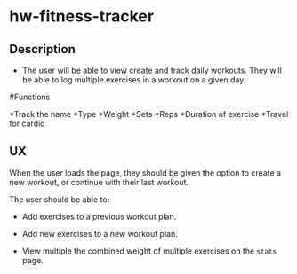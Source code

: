 # hw-fitness-tracker

## Description

* The user will be able to view create and track daily workouts. They will be able to log multiple exercises in a workout on a given day. 


#Functions

*Track the name
*Type 
*Weight
*Sets
*Reps
*Duration of exercise
*Travel for cardio

## UX

When the user loads the page, they should be given the option to create a new workout, or continue with their last workout.

The user should be able to:

  * Add exercises to a previous workout plan.

  * Add new exercises to a new workout plan.

  * View multiple the combined weight of multiple exercises on the `stats` page.